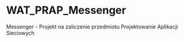 # WAT_PRAP_Messenger
Messenger - Projekt na zaliczenie przedmiotu Projektowanie Aplikacji Sieciowych

